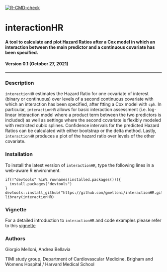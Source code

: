 <!-- badges: start -->
[![R-CMD-check](https://github.com/gmelloni/interactionHR/workflows/R-CMD-check/badge.svg)](https://github.com/gmelloni/interactionHR/actions)
<!-- badges: end -->

# interactionHR
#### A tool to calculate and plot Hazard Ratios after a Cox model in which an interaction between the main predictor and a continuous covariate has been specified.
#### Version 0.1 (October 27, 2021)
---

### Description
`interactionHR` estimates the Hazard Ratio for one covariate of interest (binary or continuous) over levels of a second continuous 
  covariate with which an interaction has been specified, after ftting a Cox model with `cph`. In particular, `interactionHR` allows for
  basic interaction assessment (i.e. log-linear interaction model where a product term between the two predictors is included) 
  as well as settings where the second covariate is flexibly modeled with restricted cubic splines. Confidence intervals for 
  the predicted Hazard Ratios can be calculated with either bootstrap or the delta method. Lastly, `interactionHR`
  produces a plot of the hazard ratio over levels of the other covariate.

### Installation
To install the latest version of `interactionHR`, type the following lines in a web-aware R environment.

```
if(!"devtools" %in% rownames(installed.packages())){
  install.packages("devtools")
}
devtools::install_github("https://github.com/gmelloni/interactionHR.git")
library(interactionHR)
```


### Vignette
For a detailed introduction to `interactionHR` and code examples please refer to this [vignette](https://raw.githack.com/gmelloni/interactionHR/main/inst/extdata/vignette.html)

### Authors
Giorgio Melloni, Andrea Bellavia

TIMI study group, Department of Cardiovascular Medicine, Brigham and Womens Hospital / Harvard Medical School
